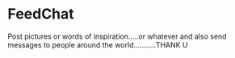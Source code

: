 # FeedChat
Post pictures or words of inspiration.....or whatever and also send messages to people around the world...........THANK U
